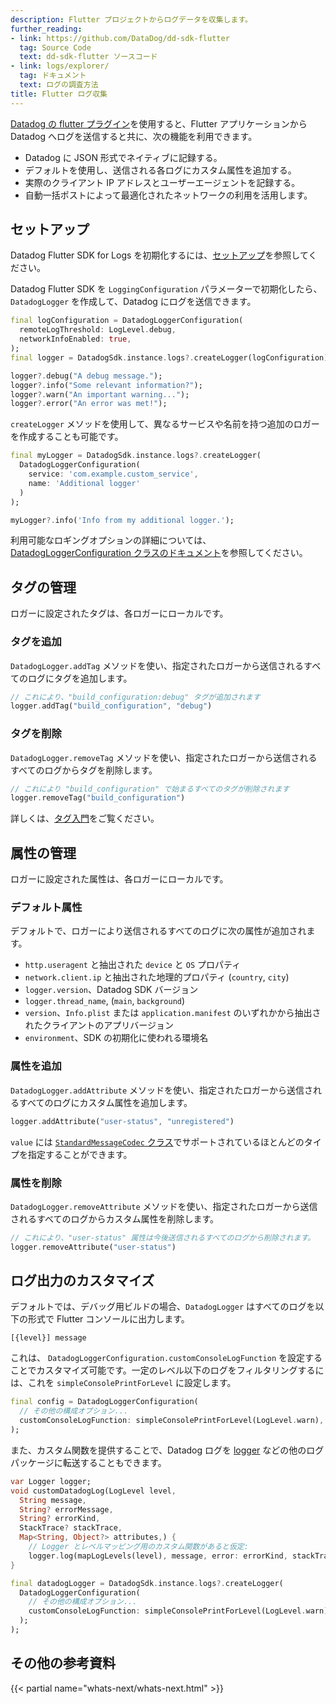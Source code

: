 ```yaml
---
description: Flutter プロジェクトからログデータを収集します。
further_reading:
- link: https://github.com/DataDog/dd-sdk-flutter
  tag: Source Code
  text: dd-sdk-flutter ソースコード
- link: logs/explorer/
  tag: ドキュメント
  text: ログの調査方法
title: Flutter ログ収集
---
```

[Datadog の flutter プラグイン][1]を使用すると、Flutter アプリケーションから Datadog へログを送信すると共に、次の機能を利用できます。

* Datadog に JSON 形式でネイティブに記録する。
* デフォルトを使用し、送信される各ログにカスタム属性を追加する。
* 実際のクライアント IP アドレスとユーザーエージェントを記録する。
* 自動一括ポストによって最適化されたネットワークの利用を活用します。

## セットアップ

Datadog Flutter SDK for Logs を初期化するには、[セットアップ][2]を参照してください。

Datadog Flutter SDK を `LoggingConfiguration` パラメーターで初期化したら、`DatadogLogger` を作成して、Datadog にログを送信できます。

```dart
final logConfiguration = DatadogLoggerConfiguration(
  remoteLogThreshold: LogLevel.debug,
  networkInfoEnabled: true,
);
final logger = DatadogSdk.instance.logs?.createLogger(logConfiguration);

logger?.debug("A debug message.");
logger?.info("Some relevant information?");
logger?.warn("An important warning...");
logger?.error("An error was met!");
```

`createLogger` メソッドを使用して、異なるサービスや名前を持つ追加のロガーを作成することも可能です。

```dart
final myLogger = DatadogSdk.instance.logs?.createLogger(
  DatadogLoggerConfiguration(
    service: 'com.example.custom_service',
    name: 'Additional logger'
  )
);

myLogger?.info('Info from my additional logger.');
```

利用可能なロギングオプションの詳細については、[DatadogLoggerConfiguration クラスのドキュメント][3]を参照してください。

## タグの管理

ロガーに設定されたタグは、各ロガーにローカルです。

### タグを追加

`DatadogLogger.addTag` メソッドを使い、指定されたロガーから送信されるすべてのログにタグを追加します。

```dart
// これにより、"build_configuration:debug" タグが追加されます
logger.addTag("build_configuration", "debug")
```

### タグを削除

`DatadogLogger.removeTag` メソッドを使い、指定されたロガーから送信されるすべてのログからタグを削除します。

```dart
// これにより "build_configuration" で始まるすべてのタグが削除されます
logger.removeTag("build_configuration")
```

詳しくは、[タグ入門][4]をご覧ください。

## 属性の管理

ロガーに設定された属性は、各ロガーにローカルです。

### デフォルト属性

デフォルトで、ロガーにより送信されるすべてのログに次の属性が追加されます。

* `http.useragent` と抽出された `device` と `OS` プロパティ
* `network.client.ip` と抽出された地理的プロパティ (`country`, `city`)
* `logger.version`、Datadog SDK バージョン
* `logger.thread_name`, (`main`, `background`)
* `version`、`Info.plist` または `application.manifest` のいずれかから抽出されたクライアントのアプリバージョン
* `environment`、SDK の初期化に使われる環境名

### 属性を追加

`DatadogLogger.addAttribute` メソッドを使い、指定されたロガーから送信されるすべてのログにカスタム属性を追加します。

```dart
logger.addAttribute("user-status", "unregistered")
```

`value` には [`StandardMessageCodec` クラス][5]でサポートされているほとんどのタイプを指定することができます。

### 属性を削除

`DatadogLogger.removeAttribute` メソッドを使い、指定されたロガーから送信されるすべてのログからカスタム属性を削除します。

```dart
// これにより、"user-status" 属性は今後送信されるすべてのログから削除されます。
logger.removeAttribute("user-status")
```

## ログ出力のカスタマイズ

デフォルトでは、デバッグ用ビルドの場合、`DatadogLogger` はすべてのログを以下の形式で Flutter コンソールに出力します。
```
[{level}] message
```

これは、 `DatadogLoggerConfiguration.customConsoleLogFunction` を設定することでカスタマイズ可能です。一定のレベル以下のログをフィルタリングするには、これを `simpleConsolePrintForLevel` に設定します。

```dart
final config = DatadogLoggerConfiguration(
  // その他の構成オプション...
  customConsoleLogFunction: simpleConsolePrintForLevel(LogLevel.warn),
);
```

また、カスタム関数を提供することで、Datadog ログを [logger][6] などの他のログパッケージに転送することもできます。

```dart
var Logger logger;
void customDatadogLog(LogLevel level,
  String message,
  String? errorMessage,
  String? errorKind,
  StackTrace? stackTrace,
  Map<String, Object?> attributes,) {
    // Logger とレベルマッピング用のカスタム関数があると仮定:
    logger.log(mapLogLevels(level), message, error: errorKind, stackTrace: stackTrace);
}

final datadogLogger = DatadogSdk.instance.logs?.createLogger(
  DatadogLoggerConfiguration(
    // その他の構成オプション...
    customConsoleLogFunction: simpleConsolePrintForLevel(LogLevel.warn),
  );
);
```

## その他の参考資料

{{< partial name="whats-next/whats-next.html" >}}


[1]: https://pub.dev/packages/datadog_flutter_plugin
[2]: /ja/real_user_monitoring/mobile_and_tv_monitoring/setup/flutter
[3]: https://pub.dev/documentation/datadog_flutter_plugin/latest/datadog_flutter_plugin/DatadogLoggerConfiguration-class.html
[4]: /ja/getting_started/tagging/
[5]: https://api.flutter.dev/flutter/services/StandardMessageCodec-class.html
[6]: https://pub.dev/packages/logger
